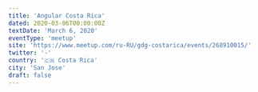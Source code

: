 ```yaml
---
title: 'Angular Costa Rica'
dated: 2020-03-06T00:00:00Z
textDate: 'March 6, 2020'
eventType: 'meetup'
site: 'https://www.meetup.com/ru-RU/gdg-costarica/events/268910015/'
twitter: '-'
country: '🇨🇷 Costa Rica'
city: 'San Jose'
draft: false
---
```

